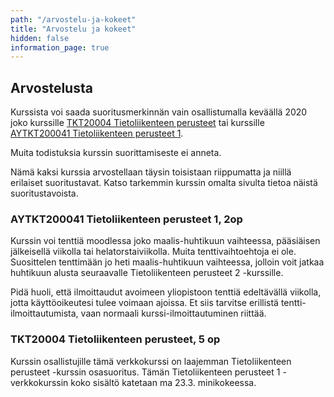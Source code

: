 ```yaml
---
path: "/arvostelu-ja-kokeet"
title: "Arvostelu ja kokeet"
hidden: false
information_page: true
---
```


## Arvostelusta

Kurssista voi saada suoritusmerkinnän vain osallistumalla keväällä 2020 joko kurssille [TKT20004 Tietoliikenteen perusteet](https://courses.helsinki.fi/fi/tkt20004/131058728) tai kurssille [AYTKT200041 Tietoliikenteen perusteet 1](https://courses.helsinki.fi/fi/aytkt200041/130350119).  

Muita todistuksia kurssin suorittamiseste ei anneta. 

Nämä kaksi kurssia arvostellaan täysin toisistaan riippumatta ja niillä erilaiset suoritustavat. Katso tarkemmin kurssin omalta sivulta tietoa näistä suoritustavoista.


### AYTKT200041 Tietoliikenteen perusteet 1, 2op

Kurssin voi tenttiä moodlessa joko maalis-huhtikuun vaihteessa, pääsiäisen jälkeisellä viikolla tai helatorstaiviikolla. Muita tenttivaihtoehtoja ei ole. Suosittelen tenttimään jo heti maalis-huhtikuun vaihteessa, jolloin voit jatkaa huhtikuun alusta seuraavalle Tietoliikenteen perusteet 2 -kurssille.

Pidä huoli, että ilmoittaudut avoimeen yliopistoon tenttiä edeltävällä viikolla, jotta käyttöoikeutesi tulee voimaan ajoissa. Et siis tarvitse erillistä tentti-ilmoittautumista, vaan normaali kurssi-ilmoittautuminen riittää.


### TKT20004 Tietoliikenteen perusteet, 5 op

Kurssin osallistujille tämä verkkokurssi on laajemman Tietoliikenteen perusteet -kurssin osasuoritus. Tämän Tietoliikenteen perusteet 1 -verkkokurssin koko sisältö katetaan ma 23.3. minikokeessa.
